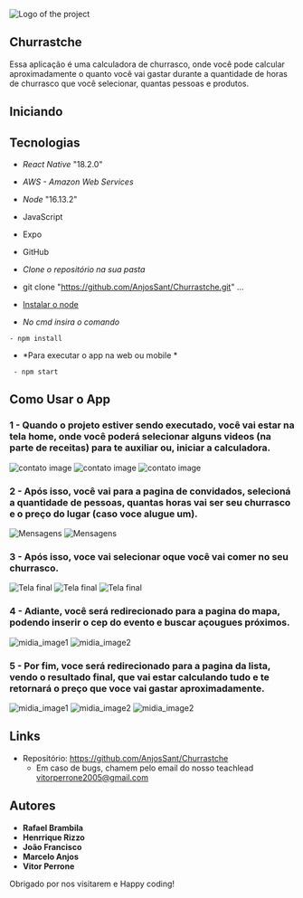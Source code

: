 ![Logo of the project](https://github.com/AnjosSant/Churrastche/blob/main/src/img_readme/logo.jpeg)


## Churrastche
Essa aplicação é uma calculadora de churrasco, onde você pode calcular aproximadamente o quanto você vai gastar durante a quantidade de horas de churrasco que você selecionar, quantas pessoas e produtos. 

## Iniciando

## Tecnologias 
- *React Native* "18.2.0"
- *AWS - Amazon Web Services*
- *Node* "16.13.2"
- JavaScript 
- Expo 
- GitHub 

- *Clone o repositório na sua pasta*
- git clone "https://github.com/AnjosSant/Churrastche.git"
...
- [Instalar o node](https://nodejs.org/en)
- *No cmd insira o comando*
```
- npm install
```
- *Para executar o app na web ou mobile *
```
 - npm start
```

 ## Como Usar o App

### 1 - Quando o projeto estiver sendo executado, você vai estar na tela home, onde você poderá selecionar alguns videos (na parte de receitas) para te auxiliar ou, iniciar a calculadora.

![contato image](https://github.com/AnjosSant/Churrastche/tree/main/src/img_readme/home.jpeg) ![contato image](https://github.com/AnjosSant/Churrastche/tree/main/src/img_readme/home2.jpeg) ![contato image](https://github.com/AnjosSant/Churrastche/tree/main/src/img_readme/home3.jpeg)


### 2 - Após isso, você vai para a pagina de convidados, selecioná a quantidade de pessoas, quantas horas vai ser seu churrasco e o preço do lugar (caso voce alugue um).

![Mensagens](https://github.com/AnjosSant/Churrastche/blob/main/src/img_readme/convidados.jpeg)
![Mensagens](https://github.com/AnjosSant/Churrastche/blob/main/src/img_readme/convidados2.jpeg)

### 3 - Após isso, voce vai selecionar oque você vai comer no seu churrasco.

![Tela final](https://github.com/AnjosSant/Churrastche/blob/main/src/img_readme/shop.jpeg)
![Tela final](https://github.com/AnjosSant/Churrastche/blob/main/src/img_readme/shop2.jpeg)
![Tela final](https://github.com/AnjosSant/Churrastche/blob/main/src/img_readme/shop3.jpeg)


### 4 - Adiante, você será redirecionado para a pagina do mapa, podendo inserir o cep do evento e buscar açougues próximos.
![midia_image1](https://github.com/AnjosSant/Churrastche/blob/main/src/img_readme/mapa.jpeg)
![midia_image2](https://github.com/AnjosSant/Churrastche/blob/main/src/img_readme/mapa2.jpeg)


### 5 - Por fim,  voce será redirecionado para a pagina da lista, vendo o resultado final, que vai estar calculando tudo e te retornará o preço que voce vai gastar aproximadamente.

![midia_image1](https://github.com/AnjosSant/Churrastche/blob/main/src/img_readme/lista.jpeg)
![midia_image2](https://github.com/AnjosSant/Churrastche/blob/main/src/img_readme/lista2.jpeg)
![midia_image2](https://github.com/AnjosSant/Churrastche/blob/main/src/img_readme/lista3.jpeg)


## Links
  - Repositório: https://github.com/AnjosSant/Churrastche
    - Em caso de bugs, chamem pelo email do nosso teachlead vitorperrone2005@gmail.com


  ## Autores

  * **Rafael Brambila** 
  * **Henrrique Rizzo**
  * **João Francisco**
  * **Marcelo Anjos**
  * **Vitor Perrone**

Obrigado por nos visitarem e Happy coding!
